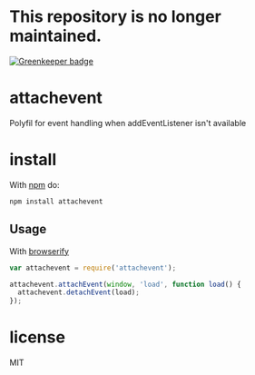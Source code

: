 # This repository is no longer maintained.

[![Greenkeeper badge](https://badges.greenkeeper.io/JamesKyburz/attachevent.svg)](https://greenkeeper.io/)

# attachevent

Polyfil for event handling when addEventListener isn't available

# install

With [npm](http://npmjs.org) do:

```
npm install attachevent
```

## Usage

With [browserify](https://github.com/substack/node-browserify)

``` js
var attachevent = require('attachevent');

attachevent.attachEvent(window, 'load', function load() {
  attachevent.detachEvent(load);
});

```

# license
MIT

